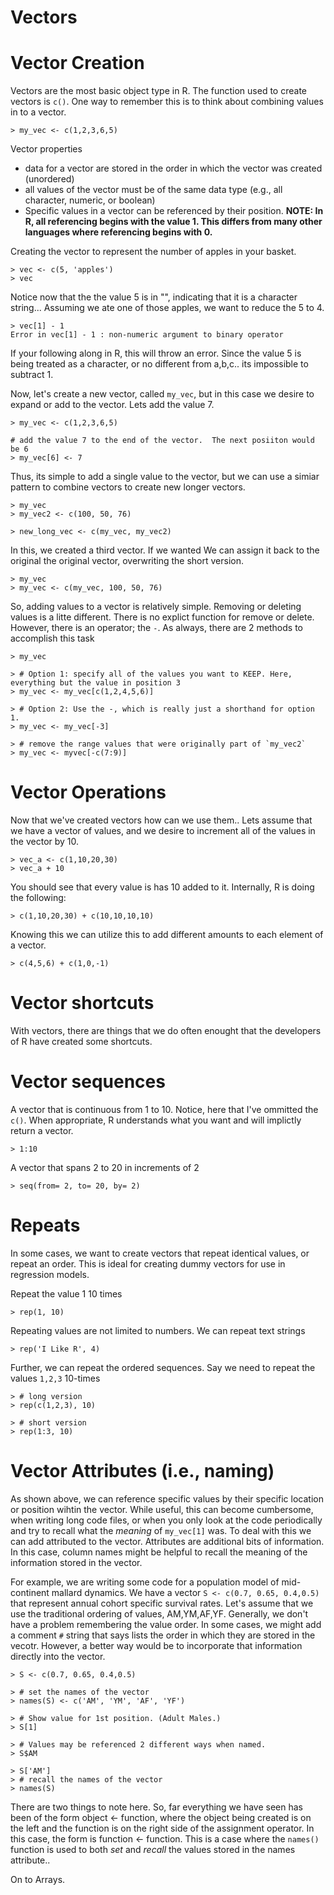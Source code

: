 # Vectors
# Vector Creation
Vectors are the most basic object type in R. The function used to create vectors is `c()`.  One way to remember this is to think about combining values in to a vector.  

```rconsole
> my_vec <- c(1,2,3,6,5)
```

Vector properties
* data for a vector are stored in the order in which the vector was created (unordered)
* all values of the vector must be of the same data type (e.g., all character, numeric, or boolean)
* Specific values in a vector can be referenced by their position.  **NOTE: In R, all referencing begins with the value 1.  This differs from many other languages where referencing begins with 0.**


Creating the vector to represent the number of apples in your basket.

```rconsole
> vec <- c(5, 'apples')
> vec
```
Notice now that the the value 5 is in "", indicating that it is a character string... Assuming we ate one of those apples, we want to reduce the 5 to 4.

```rconsole
> vec[1] - 1
Error in vec[1] - 1 : non-numeric argument to binary operator
```
If your following along in R, this will throw an error. Since the value 5 is being treated as a character, or no different from a,b,c.. its impossible to subtract 1.

Now, let's create a new vector, called `my_vec`, but in this case we desire to expand or add to the vector. Lets add the value 7.

```rconcole
> my_vec <- c(1,2,3,6,5)

# add the value 7 to the end of the vector.  The next posiiton would be 6
> my_vec[6] <- 7
```
Thus, its simple to add a single value to the vector, but we can use a simiar pattern to combine vectors to create new longer vectors.

```rconsole
> my_vec
> my_vec2 <- c(100, 50, 76)

> new_long_vec <- c(my_vec, my_vec2)
```

In this, we created a third vector.  If we wanted We can assign it back to the original the original vector, overwriting the short version.

```rconsole
> my_vec
> my_vec <- c(my_vec, 100, 50, 76)
```

So, adding values to a vector is relatively simple.  Removing or deleting values is a litte different.  There is no explict function for remove or delete. However, there is an operator; the `-`.  As always, there are 2 methods to accomplish this task
```rconsole
> my_vec

> # Option 1: specify all of the values you want to KEEP. Here, everything but the value in position 3
> my_vec <- my_vec[c(1,2,4,5,6)]

> # Option 2: Use the -, which is really just a shorthand for option 1. 
> my_vec <- my_vec[-3]

> # remove the range values that were originally part of `my_vec2`
> my_vec <- myvec[-c(7:9)]
```

# Vector Operations
Now that we've created vectors how can we use them..  Lets assume that we have a vector of values, and we desire to increment all of the values in the vector by 10.

```rconsole
> vec_a <- c(1,10,20,30)
> vec_a + 10
```
You should see that every value is has 10 added to it.  Internally, R is doing the following:
```rconsole
> c(1,10,20,30) + c(10,10,10,10)
```

Knowing this we can utilize this to add different amounts to each element of a vector.

```rconsole
> c(4,5,6) + c(1,0,-1)
```

# Vector shortcuts
With vectors, there are things that we do often enought that the developers of R have created some shortcuts.

# Vector sequences
A vector that is continuous from 1 to 10.  Notice, here that I've ommitted the `c()`.  When appropriate, R understands what you want and will implictly return a vector.
```rconsole
> 1:10
```

A vector that spans 2 to 20 in increments of 2
```rconsole
> seq(from= 2, to= 20, by= 2)
```

# Repeats
In some cases, we want to create vectors that repeat identical values, or repeat an order.  This is ideal for creating dummy vectors for use in regression models.

Repeat the value 1 10 times
```rconsole
> rep(1, 10)
```

Repeating values are not limited to numbers. We can repeat text strings
```rconsole
> rep('I Like R', 4)
```

Further, we can repeat the ordered sequences.  Say we need to repeat the values `1,2,3` 10-times
```rconsole
> # long version
> rep(c(1,2,3), 10)

> # short version
> rep(1:3, 10)
```

# Vector Attributes (i.e., naming)
As shown above, we can reference specific values by their specific location or position wihtin the vector. While useful, this can become cumbersome, when writing long code files, or when you only look at the code periodically and try to recall what the *meaning* of `my_vec[1]` was.  To deal with this we can add attributed to the vector.  Attributes are additional bits of information. In this case, column names might be helpful to recall the meaning of the information stored in the vector.  

For example, we are writing some code for a population model of mid-continent mallard dynamics. We have a vector `S <- c(0.7, 0.65, 0.4,0.5)` that represent annual cohort specific survival rates.  Let's assume that we use the traditional ordering of values, AM,YM,AF,YF.  Generally, we don't have a problem remembering the value order.  In some cases, we might add a comment `#` string that says lists the order in which they are stored in the vecotr. However, a better way would be to incorporate that information directly into the vector.

```rconsole
> S <- c(0.7, 0.65, 0.4,0.5)

> # set the names of the vector
> names(S) <- c('AM', 'YM', 'AF', 'YF')  

> # Show value for 1st position. (Adult Males.)
> S[1]

> # Values may be referenced 2 different ways when named.
> S$AM

> S['AM']
> # recall the names of the vector
> names(S)
```

There are two things to note here.  So, far everything we have seen has been of the form object <- function, where the object being created is on the left and the function is on the right side of the assignment operator.  In this case, the form is function <- function. This is a case where the `names()` function is used to both *set* and *recall* the values stored in the names attribute..

On to Arrays.
